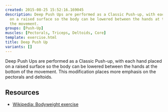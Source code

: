 ```yaml
---
created: 2015-08-25 15:52:16.169045
description: Deep Push Ups are performed as a Classic Push-up, with each hand placed
  on a raised surface so the body can be lowered between the hands at the bottom of
  the movement.
groups: [Push-Up]
muscles: [Pectorals, Triceps, Deltoids, Core]
template: exercise.html
title: Deep Push Up
variants: []
---
```

Deep Push Ups are performed as a Classic Push-up, with each hand placed on a raised surface so the body can be lowered between the hands at the bottom of the movement. This modification places more emphasis on the pectorals and deltoids.

## Resources

* [Wikipedia: Bodyweight exercise](https://en.wikipedia.org/wiki/Bodyweight_exercise)